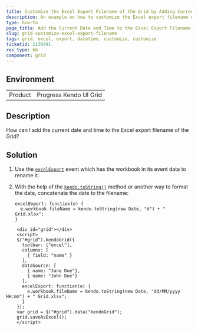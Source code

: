 ```yaml
---
title: Customize the Excel Export Filename of the Grid by Adding Current Date and Time
description: An example on how to customize the Excel export filename of the Grid by adding the current date and time of generation.
type: how-to
page_title: Add the Current Date and Time to the Excel Export Filename | Kendo UI Grid for jQuery
slug: grid-customize-excel-export-filename
tags: grid, excel, export, datetime, customize, customize
ticketid: 1130491
res_type: kb
component: grid
---
```


## Environment

<table>
 <tr>
  <td>Product</td>
  <td>Progress Kendo UI Grid</td>
 </tr>
</table>


## Description

How can I add the current date and time to the Excel export filename of the Grid?

## Solution

1. Use the [`excelExport`](https://docs.telerik.com/kendo-ui/api/javascript/ui/grid/events/excelexport) event which has the workbook in its event data to rename it.

1. With the help of the [`kendo.toString()`](https://docs.telerik.com/kendo-ui/framework/globalization/dateformatting) method or another way to format the date, concatenate the date to the filename:

    ```
    excelExport: function(e) {
      e.workbook.fileName = kendo.toString(new Date, "d") + " Grid.xlsx";
    }
    ```

```dojo
    <div id="grid"></div>
    <script>
    $("#grid").kendoGrid({
      toolbar: ["excel"],
      columns: [
        { field: "name" }
      ],
      dataSource: [
        { name: "Jane Doe"},
        { name: "John Doe"}
      ],
      excelExport: function(e) {
        e.workbook.fileName = kendo.toString(new Date, "dd/MM/yyyy HH:mm") + " Grid.xlsx";
      }
    });
    var grid = $("#grid").data("kendoGrid");
    grid.saveAsExcel();
    </script>
```
